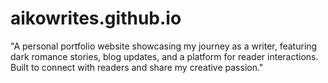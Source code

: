 # aikowrites.github.io
"A personal portfolio website showcasing my journey as a writer, featuring dark romance stories, blog updates, and a platform for reader interactions. Built to connect with readers and share my creative passion."

